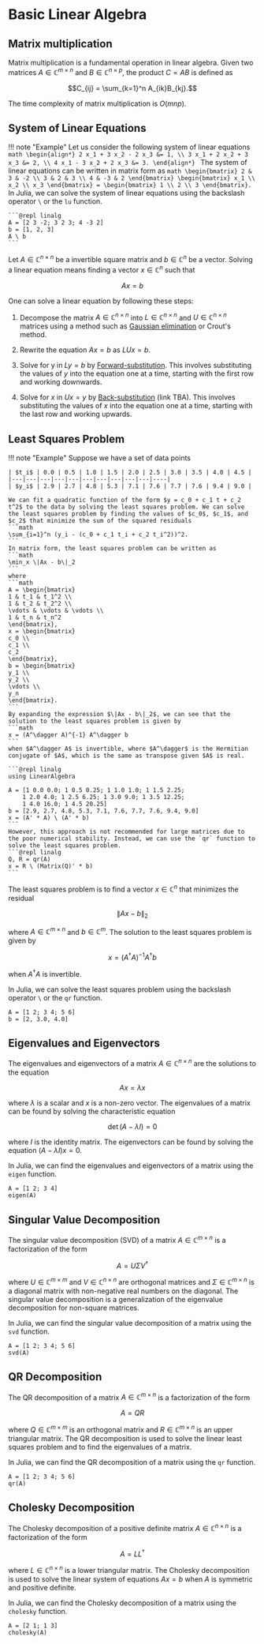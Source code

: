 # Basic Linear Algebra

## Matrix multiplication
Matrix multiplication is a fundamental operation in linear algebra. Given two matrices $A\in \mathbb{C}^{m\times n}$ and $B\in \mathbb{C}^{n\times p}$, the product $C = AB$ is defined as
```math
C_{ij} = \sum_{k=1}^n A_{ik}B_{kj}.
```
The time complexity of matrix multiplication is $O(mnp)$.

## System of Linear Equations
!!! note "Example"
    Let us consider the following system of linear equations
    ```math
    \begin{align*}
    2 x_1 + 3 x_2 - 2 x_3 &= 1, \\
    3 x_1 + 2 x_2 + 3 x_3 &= 2, \\
    4 x_1 - 3 x_2 + 2 x_3 &= 3.
    \end{align*}
    ```
    The system of linear equations can be written in matrix form as
    ```math
    \begin{bmatrix}
    2 & 3 & -2 \\
    3 & 2 & 3 \\
    4 & -3 & 2
    \end{bmatrix}
    \begin{bmatrix}
    x_1 \\
    x_2 \\
    x_3
    \end{bmatrix}
    =
    \begin{bmatrix}
    1 \\
    2 \\
    3
    \end{bmatrix}.
    ```
    In Julia, we can solve the system of linear equations using the backslash operator `\` or the `lu` function.
    
    ```@repl linalg
    A = [2 3 -2; 3 2 3; 4 -3 2]
    b = [1, 2, 3]
    A \ b
    ```

Let $A\in \mathbb{C}^{n\times n}$ be a invertible square matrix and $b \in \mathbb{C}^n$ be a vector. Solving a linear equation means finding a vector $x\in\mathbb{C}^n$ such that
```math
A x = b
```

One can solve a linear equation by following these steps:

1. Decompose the matrix $A \in \mathbb{C}^{n\times n}$ into $L \in \mathbb{C}^{n\times n}$ and $U \in \mathbb{C}^{n\times n}$ matrices using a method such as [Gaussian elimination](@ref) or Crout's method.

2. Rewrite the equation $Ax = b$ as $LUx = b$.

3. Solve for y in $Ly = b$ by [Forward-substitution](@ref). This involves substituting the values of $y$ into the equation one at a time, starting with the first row and working downwards.

4. Solve for $x$ in $Ux = y$ by [Back-substitution](@ref) (link TBA). This involves substituting the values of $x$ into the equation one at a time, starting with the last row and working upwards.

## Least Squares Problem

!!! note "Example"
    Suppose we have a set of data points

    | $t_i$ | 0.0 | 0.5 | 1.0 | 1.5 | 2.0 | 2.5 | 3.0 | 3.5 | 4.0 | 4.5 |
    |---|---|---|---|---|---|---|---|---|---|----|
    | $y_i$ | 2.9 | 2.7 | 4.8 | 5.3 | 7.1 | 7.6 | 7.7 | 7.6 | 9.4 | 9.0 |

    We can fit a quadratic function of the form $y = c_0 + c_1 t + c_2 t^2$ to the data by solving the least squares problem. We can solve the least squares problem by finding the values of $c_0$, $c_1$, and $c_2$ that minimize the sum of the squared residuals
    ```math
    \sum_{i=1}^n (y_i - (c_0 + c_1 t_i + c_2 t_i^2))^2.
    ```
    In matrix form, the least squares problem can be written as
    ```math
    \min_x \|Ax - b\|_2
    ```
    where
    ```math
    A = \begin{bmatrix}
    1 & t_1 & t_1^2 \\
    1 & t_2 & t_2^2 \\
    \vdots & \vdots & \vdots \\
    1 & t_n & t_n^2
    \end{bmatrix},
    x = \begin{bmatrix}
    c_0 \\
    c_1 \\
    c_2
    \end{bmatrix},
    b = \begin{bmatrix}
    y_1 \\
    y_2 \\
    \vdots \\
    y_n
    \end{bmatrix}.
    ```
    By expanding the expression $\|Ax - b\|_2$, we can see that the solution to the least squares problem is given by
    ```math
    x = (A^\dagger A)^{-1} A^\dagger b
    ```
    when $A^\dagger A$ is invertible, where $A^\dagger$ is the Hermitian conjugate of $A$, which is the same as transpose given $A$ is real. 

    ```@repl linalg
    using LinearAlgebra

    A = [1 0.0 0.0; 1 0.5 0.25; 1 1.0 1.0; 1 1.5 2.25;
        1 2.0 4.0; 1 2.5 6.25; 1 3.0 9.0; 1 3.5 12.25;
        1 4.0 16.0; 1 4.5 20.25]
    b = [2.9, 2.7, 4.8, 5.3, 7.1, 7.6, 7.7, 7.6, 9.4, 9.0]
    x = (A' * A) \ (A' * b)
    ```
    However, this approach is not recommended for large matrices due to the poor numerical stability. Instead, we can use the `qr` function to solve the least squares problem.
    ```@repl linalg
    Q, R = qr(A)
    x = R \ (Matrix(Q)' * b)
    ```

The least squares problem is to find a vector $x\in\mathbb{C}^n$ that minimizes the residual
```math
\|Ax - b\|_2
```
where $A\in \mathbb{C}^{m\times n}$ and $b\in \mathbb{C}^m$. The solution to the least squares problem is given by
```math
x = (A^\dagger A)^{-1} A^\dagger b
```
when $A^\dagger A$ is invertible.

In Julia, we can solve the least squares problem using the backslash operator `\` or the `qr` function.

```@repl linalg
A = [1 2; 3 4; 5 6]
b = [2, 3.0, 4.0]
```

## Eigenvalues and Eigenvectors
The eigenvalues and eigenvectors of a matrix $A\in \mathbb{C}^{n\times n}$ are the solutions to the equation
```math
A x = \lambda x
```
where $\lambda$ is a scalar and $x$ is a non-zero vector. The eigenvalues of a matrix can be found by solving the characteristic equation
```math
\det(A - \lambda I) = 0
```
where $I$ is the identity matrix. The eigenvectors can be found by solving the equation $(A - \lambda I)x = 0$.

In Julia, we can find the eigenvalues and eigenvectors of a matrix using the `eigen` function.

```@repl linalg
A = [1 2; 3 4]
eigen(A)
```

## Singular Value Decomposition
The singular value decomposition (SVD) of a matrix $A\in \mathbb{C}^{m\times n}$ is a factorization of the form
```math
A = U \Sigma V^\dagger
```
where $U\in \mathbb{C}^{m\times m}$ and $V\in \mathbb{C}^{n\times n}$ are orthogonal matrices and $\Sigma\in \mathbb{C}^{m\times n}$ is a diagonal matrix with non-negative real numbers on the diagonal. The singular value decomposition is a generalization of the eigenvalue decomposition for non-square matrices.

In Julia, we can find the singular value decomposition of a matrix using the `svd` function.

```@repl linalg
A = [1 2; 3 4; 5 6]
svd(A)
```

## QR Decomposition
The QR decomposition of a matrix $A\in \mathbb{C}^{m\times n}$ is a factorization of the form
```math
A = QR
```
where $Q\in \mathbb{C}^{m\times m}$ is an orthogonal matrix and $R\in \mathbb{C}^{m\times n}$ is an upper triangular matrix. The QR decomposition is used to solve the linear least squares problem and to find the eigenvalues of a matrix.

In Julia, we can find the QR decomposition of a matrix using the `qr` function.

```@repl linalg
A = [1 2; 3 4; 5 6]
qr(A)
```

## Cholesky Decomposition
The Cholesky decomposition of a positive definite matrix $A\in \mathbb{C}^{n\times n}$ is a factorization of the form
```math
A = LL^\dagger
```
where $L\in \mathbb{C}^{n\times n}$ is a lower triangular matrix. The Cholesky decomposition is used to solve the linear system of equations $Ax = b$ when $A$ is symmetric and positive definite.

In Julia, we can find the Cholesky decomposition of a matrix using the `cholesky` function.

```@repl linalg
A = [2 1; 1 3]
cholesky(A)
```